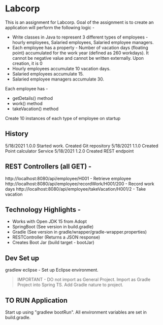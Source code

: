 # Labcorp

This is an assignment for Labcorp. Goal of the assignment is to create an application will perform the following logic -

- Write classes in Java to represent 3 different types of employees - hourly employees, Salaried employees, Salaried employee managers.
- Each employee has a property - Number of vacation days (floating point) accumulated for the work year (defined as 260 workdays). 
  It cannot be negative value and cannot be written externally. Upon creation, it is 0
- Hourly employees accumulate 10 vacation days.
- Salaried employees accumulate 15.
- Salaried employee managers accumulate 30.

Each employee has -
- getDetails() method
- work() method
- takeVacation() method 

Create 10 instances of each type of employee on startup


## History

5/18/2021  1.0.0   Started work. Created Git repository
5/18/2021  1.1.0   Created Point calculator Service
5/18/2021  1.2.0   Created REST endpoint

## REST Controllers (all GET) -

http://localhost:8080/api/employee/H001     			- Retrieve employee
http://localhost:8080/api/employee/recordWork/H001/200  - Record work days
http://localhost:8080/api/employee/takeVacation/H001/2 	- Take vacation


## Technology Highlights -

- Works with Open JDK 15 from Adopt
- SpringBoot (See version in build.gradle)
- Gradle (See version in gradle/wrapper/gradle-wrapper.properties)
- RESTController (Returns a JSON response)
- Creates Boot Jar (build target - bootJar)

## Dev Set up

gradlew eclipse  - Set up Eclipse environment. 
>IMPORTANT - DO not import as General Project.
>Import as Gradle Project into Spring TS. Add Gradle nature to project. 


## TO RUN Application

Start up using "gradlew bootRun". All environment variables are set in build.gradle.


